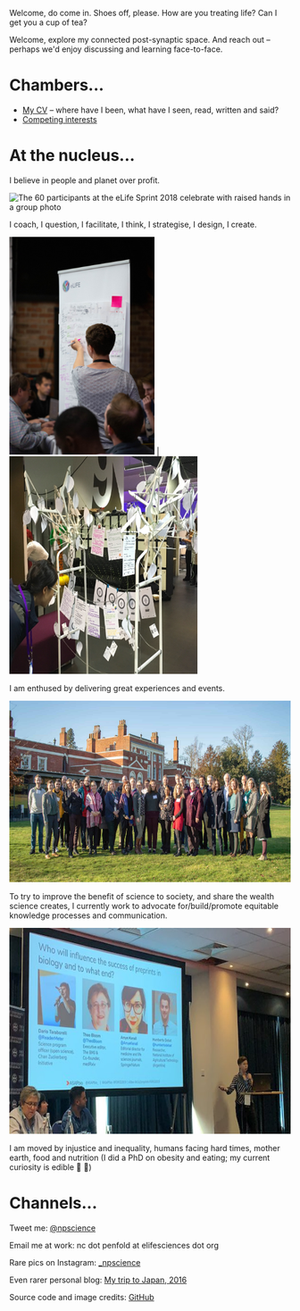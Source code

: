 Welcome,  do come in. Shoes off, please. How are you treating life? Can I get you a cup of tea? 

Welcome, explore my connected post-synaptic space. And reach out – perhaps we'd enjoy discussing and learning face-to-face. 

# Chambers...
* [My CV](/resume.md) – where have I been, what have I seen, read, written and said?
* [Competing interests](/about-me.md)

# At the nucleus...

I believe in people and planet over profit.

<img src="/assets/img/Sprint2018photo.jpg" alt="The 60 participants at the eLife Sprint 2018 celebrate with raised hands in a group photo" style="height: 329px; width: 650px;"/>

I coach, I question, I facilitate, I think, I strategise, I design, I create.

<img src="/assets/img/sprint2019facilitation_325x488.jpg" alt="Naomi leads project design session" style="height: 390px; width: 260px;"/> | <img src="/assets/img/mozfest2018wishtree.jpg" alt="A handmade wishing tree filled with project cards" style="height: 390px; width: 337px;"/>

I am enthused by delivering great experiences and events. 

<img src="/assets/img/ASAP-Bio-Workshop-2100x1050.jpg" alt="The 30 participants at the ASAPbio 2020 workshop in a group photo in front of Hinxton Hall" style="height: 325px; width: 650px;"/>

To try to improve the benefit of science to society, and share the wealth science creates, I currently work to advocate for/build/promote equitable knowledge processes and communication.

<img src="/assets/img/FORCE2019_mewithpanelinaction_600x341.jpeg" alt="Naomi presenting a talk at FORCE2019 with projected conference slide in background" style="height: 369px; width: 650px;"/>

I am moved by injustice and inequality, humans facing hard times, mother earth, food and nutrition (I did a PhD on obesity and eating; my current curiosity is edible :bug: :cricket:)

# Channels...

Tweet me: [@npscience](https://www.twitter.com/npscience)

Email me at work: nc dot penfold at elifesciences dot org

Rare pics on Instagram: [_npscience](https://www.instagram.com/_npscience/)

Even rarer personal blog: [My trip to Japan, 2016](https://exocytosis.netlify.app/blog/travels-to-japan-april2016/)

Source code and image credits: [GitHub](https://github.com/npscience/npscience.github.io/)
